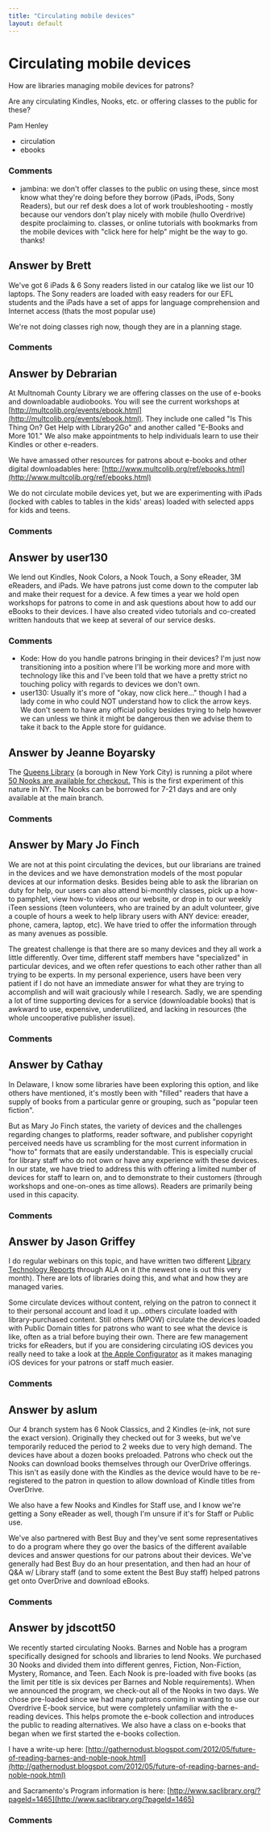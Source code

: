 ```yaml
---
title: "Circulating mobile devices"
layout: default
---
```

Circulating mobile devices
=====================
How are libraries managing mobile devices for patrons?

Are any circulating Kindles, Nooks, etc. or offering classes to the
public for these?

Pam Henley

<ul class="tags"><li class="tag">circulation</li><li class="tag">ebooks</li></ul>

### Comments ###
* jambina: we don't offer classes to the public on using these, since most know
what they're doing before they borrow (iPads, iPods, Sony Readers), but
our ref desk does a lot of work troubleshooting - mostly because our
vendors don't play nicely with mobile (hullo Overdrive) despite
proclaiming to. classes, or online tutorials with bookmarks from the
mobile devices with "click here for help" might be the way to go.
thanks!


Answer by Brett
----------------
We've got 6 iPads & 6 Sony readers listed in our catalog like we list
our 10 laptops. The Sony readers are loaded with easy readers for our
EFL students and the iPads have a set of apps for language comprehension
and Internet access (thats the most popular use)

We're not doing classes righ now, though they are in a planning stage.

### Comments ###

Answer by Debrarian
----------------
At Multnomah County Library we are offering classes on the use of
e-books and downloadable audiobooks. You will see the current workshops
at
[http://multcolib.org/events/ebook.html](http://multcolib.org/events/ebook.html).
They include one called "Is This Thing On? Get Help with Library2Go" and
another called "E-Books and More 101." We also make appointments to help
individuals learn to use their Kindles or other e-readers.

We have amassed other resources for patrons about e-books and other
digital downloadables here:
[http://www.multcolib.org/ref/ebooks.html](http://www.multcolib.org/ref/ebooks.html)

We do not circulate mobile devices yet, but we are experimenting with
iPads (locked with cables to tables in the kids' areas) loaded with
selected apps for kids and teens.

### Comments ###

Answer by user130
----------------
We lend out Kindles, Nook Colors, a Nook Touch, a Sony eReader, 3M
eReaders, and iPads. We have patrons just come down to the computer lab
and make their request for a device. A few times a year we hold open
workshops for patrons to come in and ask questions about how to add our
eBooks to their devices. I have also created video tutorials and
co-created written handouts that we keep at several of our service
desks.

### Comments ###
* Kode: How do you handle patrons bringing in their devices? I'm just now
transitioning into a position where I'll be working more and more with
technology like this and I've been told that we have a pretty strict no
touching policy with regards to devices we don't own.
* user130: Usually it's more of "okay, now click here..." though I had a lady come
in who could NOT understand how to click the arrow keys. We don't seem
to have any official policy besides trying to help however we can unless
we think it might be dangerous then we advise them to take it back to
the Apple store for guidance.

Answer by Jeanne Boyarsky
----------------
The [Queens Library](http://www.queenslibrary.org/) (a borough in New
York City) is running a pilot where [50 Nooks are available for
checkout.](http://online.wsj.com/article/SB10001424052702304356604577338200273264824.html)
This is the first experiment of this nature in NY. The Nooks can be
borrowed for 7-21 days and are only available at the main branch.

### Comments ###

Answer by Mary Jo Finch
----------------
We are not at this point circulating the devices, but our librarians are
trained in the devices and we have demonstration models of the most
popular devices at our information desks. Besides being able to ask the
librarian on duty for help, our users can also attend bi-monthly
classes, pick up a how-to pamphlet, view how-to videos on our website,
or drop in to our weekly iTeen sessions (teen volunteers, who are
trained by an adult volunteer, give a couple of hours a week to help
library users with ANY device: ereader, phone, camera, laptop, etc). We
have tried to offer the information through as many avenues as possible.

The greatest challenge is that there are so many devices and they all
work a little differently. Over time, different staff members have
"specialized" in particular devices, and we often refer questions to
each other rather than all trying to be experts. In my personal
experience, users have been very patient if I do not have an immediate
answer for what they are trying to accomplish and will wait graciously
while I research. Sadly, we are spending a lot of time supporting
devices for a service (downloadable books) that is awkward to use,
expensive, underutilized, and lacking in resources (the whole
uncooperative publisher issue).

### Comments ###

Answer by Cathay
----------------
In Delaware, I know some libraries have been exploring this option, and
like others have mentioned, it's mostly been with "filled" readers that
have a supply of books from a particular genre or grouping, such as
"popular teen fiction".

But as Mary Jo Finch states, the variety of devices and the challenges
regarding changes to platforms, reader software, and publisher copyright
perceived needs have us scrambling for the most current information in
"how to" formats that are easily understandable. This is especially
crucial for library staff who do not own or have any experience with
these devices. In our state, we have tried to address this with offering
a limited number of devices for staff to learn on, and to demonstrate to
their customers (through workshops and one-on-ones as time allows).
Readers are primarily being used in this capacity.

### Comments ###

Answer by Jason Griffey
----------------
I do regular webinars on this topic, and have written two different
[Library Technology Reports](http://www.alatechsource.org/ltr/index)
through ALA on it (the newest one is out this very month). There are
lots of libraries doing this, and what and how they are managed varies.

Some circulate devices without content, relying on the patron to connect
it to their personal account and load it up...others circulate loaded
with library-purchased content. Still others (MPOW) circulate the
devices loaded with Public Domain titles for patrons who want to see
what the device is like, often as a trial before buying their own. There
are few management tricks for eReaders, but if you are considering
circulating iOS devices you really need to take a look at [the Apple
Configurator](http://www.apple.com/support/iphone/enterprise/) as it
makes managing iOS devices for your patrons or staff much easier.

### Comments ###

Answer by aslum
----------------
Our 4 branch system has 6 Nook Classics, and 2 Kindles (e-ink, not sure
the exact version). Originally they checked out for 3 weeks, but we've
temporarily reduced the period to 2 weeks due to very high demand. The
devices have about a dozen books preloaded. Patrons who check out the
Nooks can download books themselves through our OverDrive offerings.
This isn't as easily done with the Kindles as the device would have to
be re-registered to the patron in question to allow download of Kindle
titles from OverDrive.

We also have a few Nooks and Kindles for Staff use, and I know we're
getting a Sony eReader as well, though I'm unsure if it's for Staff or
Public use.

We've also partnered with Best Buy and they've sent some representatives
to do a program where they go over the basics of the different available
devices and answer questions for our patrons about their devices. We've
generally had Best Buy do an hour presentation, and then had an hour of
Q&A w/ Library staff (and to some extent the Best Buy staff) helped
patrons get onto OverDrive and download eBooks.

### Comments ###

Answer by jdscott50
----------------
We recently started circulating Nooks. Barnes and Noble has a program
specifically designed for schools and libraries to lend Nooks. We
purchased 30 Nooks and divided them into different genres, Fiction,
Non-Fiction, Mystery, Romance, and Teen. Each Nook is pre-loaded with
five books (as the limit per title is six devices per Barnes and Noble
requirements). When we announced the program, we check-out all of the
Nooks in two days. We chose pre-loaded since we had many patrons coming
in wanting to use our Overdrive E-book service, but were completely
unfamiliar with the e-reading devices. This helps promote the e-book
collection and introduces the public to reading alternatives. We also
have a class on e-books that began when we first started the e-books
collection.

I have a write-up here:
[http://gathernodust.blogspot.com/2012/05/future-of-reading-barnes-and-noble-nook.html](http://gathernodust.blogspot.com/2012/05/future-of-reading-barnes-and-noble-nook.html)

and Sacramento's Program information is here:
[http://www.saclibrary.org/?pageId=1465](http://www.saclibrary.org/?pageId=1465)

### Comments ###

